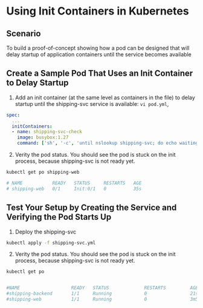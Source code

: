 # Using Init Containers in Kubernetes
## Scenario
To build a proof-of-concept showing how a pod can be designed that will delay startup of application containers until the service becomes available

## Create a Sample Pod That Uses an Init Container to Delay Startup
1. Add an init container (at the same level as containers in the file) to delay startup until the shipping-svc service is available:
`vi pod.yml`, 
```yml
spec:
  ...
  initContainers:
  - name: shipping-svc-check
    image: busybox:1.27
    command: ['sh', '-c', 'until nslookup shipping-svc; do echo waiting for shipping-svc; sleep 2; done']
```

2. Verity the pod status. You should see the pod is stuck on the init process, because shipping-svc is not ready yet.
```bash
kubectl get po shipping-web 

# NAME           READY   STATUS     RESTARTS   AGE
# shipping-web   0/1     Init:0/1   0          35s
```

## Test Your Setup by Creating the Service and Verifying the Pod Starts Up
1. Deploy the shipping-svc
```bash
kubectl apply -f shipping-svc.yml
```

2. Verity the pod status. You should see the pod is stuck on the init process, because shipping-svc is not ready yet.
```bash
kubectl get po 


#NAME                   READY   STATUS             RESTARTS         AGE
#shipping-backend       1/1     Running            0                21s
#shipping-web           1/1     Running            0                3m55s
```